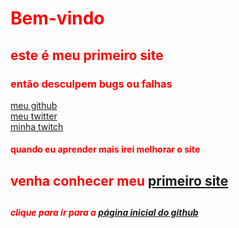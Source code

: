 <html> 
 
 <head> 
   
   <title>página inicial</title> 
 </head>

<body text= "red" background= "https://s2.glbimg.com/2DaQ8YKTdA6NGYgA28eVbmQ6g1k=/512x320/smart/e.glbimg.com/og/ed/f/original/2020/01/20/leve-e-iluminada-esta-casa-na-bahia-mistura-estrutura-metalica-madeira-e-vidro_9.jpg">  

 ## <h1> Bem-vindo </h1>
 <h2> este é meu primeiro site </h2>
 <h3> então desculpem bugs ou falhas </h3>

<a href= "https://github.com/Serjancai"> meu github </a> <br> 
<a href= "https://twitter.com/Caioadornocamp1"> meu twitter  </a> <br>
<a href= "https://www.twitch.tv/serjancai"> minha twitch </a> <br> 
 
  <h4> quando eu aprender mais irei melhorar o site </h4>
 
 <h2> venha conhecer meu <a href= "https://serjancai.github.io/meuprimeirorepositorio/"> primeiro site</a> <br> <h2>
  <h5>  clique para ir para a  <a href="https://github.com/"> página inicial do github </a> <br> </h5> 


 </Body> 

  </html>
